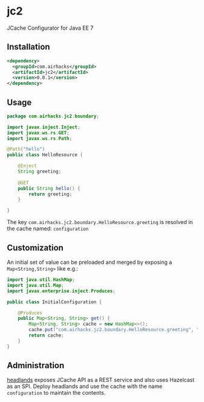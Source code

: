 # jc2
JCache Configurator for Java EE 7

## Installation

```xml
<dependency>
  <groupId>com.airhacks</groupId>
  <artifactId>jc2</artifactId>
  <version>0.0.1</version>
</dependency>
```

## Usage

```java
package com.airhacks.jc2.boundary;

import javax.inject.Inject;
import javax.ws.rs.GET;
import javax.ws.rs.Path;

@Path("hello")
public class HelloResource {

    @Inject
    String greeting;
    
	@GET
    public String hello() {
        return greeting;
    }

}
```

The key `com.airhacks.jc2.boundary.HelloResource.greeting` is resolved in the cache named: `configuration`

## Customization

An initial set of value can be preloaded and merged by exposing a `Map<String,String>` like e.g.:

```java
import java.util.HashMap;
import java.util.Map;
import javax.enterprise.inject.Produces;

public class InitialConfiguration {

    @Produces
    public Map<String, String> get() {
        Map<String, String> cache = new HashMap<>();
        cache.put("com.airhacks.jc2.boundary.HelloResource.greeting", "hey duke");
        return cache;
    }
}
```

## Administration

[headlands](https://github.com/AdamBien/headlands) exposes JCache API as a REST service and also uses Hazelcast as an SPI. Deploy headlands and use the cache with the name `configuration` to maintain the contents.
